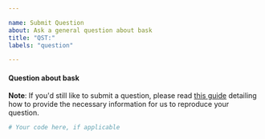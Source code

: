 ```yaml
---

name: Submit Question
about: Ask a general question about bask
title: "QST:"
labels: "question"

---
```


#### Question about bask

**Note**: If you'd still like to submit a question, please read [this guide](
https://matthewrocklin.com/blog/work/2018/02/28/minimal-bug-reports) detailing how to
provide the necessary information for us to reproduce your question.

```python
# Your code here, if applicable
```
